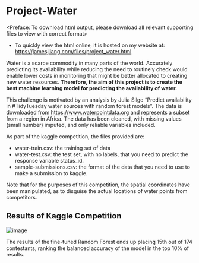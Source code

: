 # Project-Water

<Preface: To download html output, please download all relevant supporting files to view with correct format>
- To quickly view the html online, it is hosted on my website at: https://jamesjliang.com/files/project_water.html

Water is a scarce commodity in many parts of the world. Accurately predicting its availability while reducing the need to routinely check would enable lower costs in monitoring that might be better allocated to creating new water resources. **Therefore, the aim of this project is to create the best machine learning model for predicting the availability of water.**

This challenge is motivated by an analysis by Julia Silge “Predict availability in #TidyTuesday water sources with random forest models”. The data is downloaded from https://www.waterpointdata.org and represents a subset from a region in Africa. The data has been cleaned, with missing values (small number) imputed, and only reliable variables included.

As part of the kaggle competition, the files provided are:

- water-train.csv: the training set of data
- water-test.csv: the test set, with no labels, that you need to predict the response variable status_id.
- sample-submissions.csv: the format of the data that you need to use to make a submission to kaggle.

Note that for the purposes of this competition, the spatial coordinates have been manipulated, as to disguise the actual locations of water points from competitors.

## Results of Kaggle Competition
![image](https://github.com/jamesjliang/Project-Water/assets/161998923/d1bf7390-c9c9-4003-9e54-cc58972cae04)

The results of the fine-tuned Random Forest ends up placing 15th out of 174 contestants, ranking the balanced accuracy of the model in the top 10% of results.
